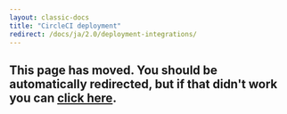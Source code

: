 ```yaml
---
layout: classic-docs
title: "CircleCI deployment"
redirect: /docs/ja/2.0/deployment-integrations/
---
```


<h2>This page has moved. You should be automatically redirected, but if that didn't work you can <a href="/docs/2.0/deployment-integrations/">click here</a>.</h2>
